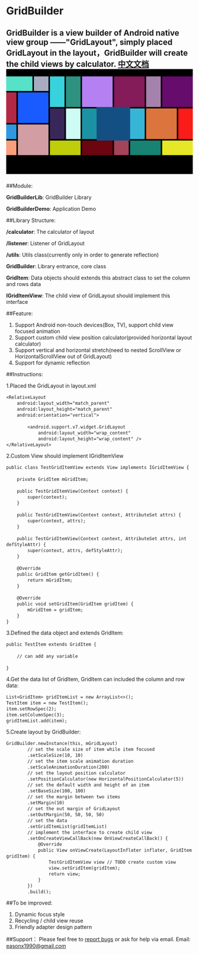 # GridBuilder

GridBuilder is a view builder of Android native view group ——"GridLayout", simply placed GridLayout in the layout，GridBuilder will create the child views by calculator.
[中文文档](README_CN.md "中文文档")
![](screenshots/GridBuilder.png)
------

##Module:

 **GridBuilderLib**: GridBuilder Library
 
 **GridBuilderDemo**: Application Demo

##Library Structure:

  **/calculator**: The calculator of layout
  
  **/listener**: Listener of GridLayout
  
  **/utils**: Utils class(currently only in order to generate reflection)
  
  **GridBuilder**: Library entrance, core class
  
  **GridItem**: Data objects should extends this abstract class to set the column and rows data
  
  **IGridItemView**: The child view of GridLayout should implement this interface

##Feature:

 1. Support Android non-touch devices(Box, TV), support child view focused animation
 2. Support custom child view position calculator(provided horizontal layout calculator)
 3. Support vertical and horizontal stretch(need to nested ScrollView or HorizontalScrollView out of GridLayout)
 4. Support for dynamic reflection
    
##Instructions:

1.Placed the GridLayout in layout.xml

    <RelativeLayout
        android:layout_width="match_parent"
        android:layout_height="match_parent"
        android:orientation="vertical">

            <android.support.v7.widget.GridLayout
                android:layout_width="wrap_content"
                android:layout_height="wrap_content" />
    </RelativeLayout>

2.Custom View should implement IGridItemView

    public class TestGridItemView extends View implements IGridItemView {

        private GridItem mGridItem;

        public TestGridItemView(Context context) {
            super(context);
        }

        public TestGridItemView(Context context, AttributeSet attrs) {
            super(context, attrs);
        }

        public TestGridItemView(Context context, AttributeSet attrs, int defStyleAttr) {
            super(context, attrs, defStyleAttr);
        }

        @Override
        public GridItem getGridItem() {
            return mGridItem;
        }

        @Override
        public void setGridItem(GridItem gridItem) {
            mGridItem = gridItem;
        }
    }

3.Defined the data object and extends GridItem:

    public TestItem extends GridItem {

        // can add any variable

    }

4.Get the data list of GridItem, GridItem can included the column and row data:

    List<GridItem> gridItemList = new ArrayList<>();
    TestItem item = new TestItem();
    item.setRowSpec(2);
    item.setColumnSpec(3);
    gridItemList.add(item);


5.Create layout by GridBuilder:

    GridBuilder.newInstance(this, mGridLayout)
            // set the scale size of item while item focused
            .setScaleSize(10, 10)
            // set the item scale animation duration
            .setScaleAnimationDuration(200)
            // set the layout position calculator
            .setPositionCalculator(new HorizontalPositionCalculator(5))
            // set the default width and height of an item
            .setBaseSize(100, 100)
            // set the margin between two items
            .setMargin(10)
            // set the out margin of GridLayout
            .setOutMargin(50, 50, 50, 50)
            // set the data
            .setGridItemList(gridItemList)
            // implement the interface to create child view
            .setOnCreateViewCallBack(new OnViewCreateCallBack() {
                @Override
                public View onViewCreate(LayoutInflater inflater, GridItem gridItem) {
                    TestGridItemView view // TODO create custom view
                    view.setGridItem(gridItem);
                    return view;
                }
            })
            .build();


##To be improved:

1. Dynamic focus style
2. Recycling / child view reuse
3. Friendly adapter design pattern

##Support：
	Please feel free to [report bugs](https://github.com/Eason90/GridBuilder/issues) or ask for help via email.
	Email: easonx1990@gmail.com
